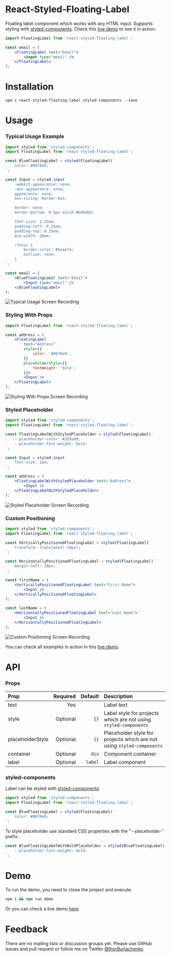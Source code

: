 React-Styled-Floating-Label
===========================
Floating label component which works with any HTML input. Supports styling with [styled-components](https://styled-components.com). Check this [live demo](https://ihor.burlachenko.com/react-styled-floating-label-demo/) to see it in action.

```jsx
import FloatingLabel from 'react-styled-floating-label';

const email = (
    <FloatingLabel text="Email">
        <input type="email" />
    </FloatingLabel>
);
```

Installation
============
`npm i react-styled-floating-label styled-components --save`


Usage
=====

### Typical Usage Example

```jsx
import styled from 'styled-components';
import FloatingLabel from 'react-styled-floating-label';

const BlueFloatingLabel = styled(FloatingLabel)`
    color: #0070e0;
`;

const Input = styled.input`
    -webkit-appearance: none;
    -moz-appearance: none;
    appearance: none;
    box-sizing: border-box;

    border: none;
    border-bottom: 0.5px solid #bdbdbd;

    font-size: 1.25em;
    padding-left: 0.25em;
    padding-top: 0.25em;
    min-width: 20em;

    :focus {
        border-color: #5eaefe;
        outline: none;
    }
`;

const email = (
    <BlueFloatingLabel text="Email">
        <Input type="email" />
    </BlueFloatingLabel>
);
```

![Typical Usage Screen Recording](https://github.com/ihor/react-styled-floating-label/blob/master/demo/screen-recordings/typical-usage.gif?raw=true)

### Styling With Props

```jsx
import FloatingLabel from 'react-styled-floating-label';

const address = (
    <FloatingLabel
        text="Address"
        style={{
            color: '#0070e0',
        }}
        placeholderStyle={{
            fontWeight: 'bold',
        }}>
        <Input />
    </FloatingLabel>
);
```

![Styling With Props Screen Recording](https://github.com/ihor/react-styled-floating-label/blob/master/demo/screen-recordings/styling-with-props.gif?raw=true)

### Styled Placeholder

```jsx
import styled from 'styled-components';
import FloatingLabel from 'react-styled-floating-label';

const FloatingLabelWithStyledPlaceholder = styled(FloatingLabel)`
    --placeholder-color: #328a09;
    --placeholder-font-weight: bold;
`;

const Input = styled.input`
    font-size: 1em;
`;

const address = (
    <FloatingLabelWithStyledPlaceholder text="Address">
        <Input />
    </FloatingLabelWithStyledPlaceholder>
);
```

![Styled Placeholder Screen Recording](https://github.com/ihor/react-styled-floating-label/blob/master/demo/screen-recordings/styled-placeholder.gif?raw=true)

### Custom Positioning

```jsx
import styled from 'styled-components';
import FloatingLabel from 'react-styled-floating-label';

const VerticallyPositionedFloatingLabel = styled(FloatingLabel)`
    transform: translateY(-10px);
`;

const HorizontallyPositionedFloatingLabel = styled(FloatingLabel)`
    margin-left: 20px;
`;

const firstName = (
    <VerticallyPositionedFloatingLabel text="First Name">
        <Input />
    </VerticallyPositionedFloatingLabel>
);

const lastName = (
    <HorizontallyPositionedFloatingLabel text="Last Name">
        <Input />
    </HorizontallyPositionedFloatingLabel>
);
```

![Custom Positioning Screen Recording](https://github.com/ihor/react-styled-floating-label/blob/master/demo/screen-recordings/custom-positioning.gif?raw=true)

You can check all examples in action in this [live demo](http://ihor.burlachenko.com/react-styled-floating-label-demo/).

API
===

### Props

| Prop             | Required | Default        | Description
| :---             |     ---: |           ---: | :---
| text             |      Yes |                | Label text
| style            | Optional |           `{}` | Label style for projects which are not using `styled-components`
| placeholderStyle | Optional |           `{}` | Placeholder style for projects which are not using `styled-components`
| container        | Optional |          `div` | Component container
| label            | Optional |        `label` | Label component

### styled-components

Label can be styled with [styled-components](https://styled-components.com):

```jsx
import styled from 'styled-components';
import FloatingLabel from 'react-styled-floating-label';

const BlueFloatingLabel = styled(FloatingLabel)`
    color: #0070e0;
`;
```

To style placeholder use standard CSS properties with the "--placeholder-" prefix:

```jsx
const BlueFloatingLabelWithBoldPlaceholder = styled(BlueFloatingLabel)`
    --placeholder-font-weight: bold;
`;
```

Demo
====

To run the demo, you need to clone the project and execute:
```bash
npm i && npm run demo
```

Or you can check a live demo [here](http://ihor.burlachenko.com/react-styled-floating-label-demo/).

Feedback
========

There are no mailing lists or discussion groups yet. Please use GitHub issues and pull request or follow me on Twitter [@IhorBurlachenko](https://twitter.com/IhorBurlachenko)
